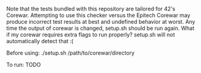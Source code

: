 Note that the tests bundled with this repository are tailored for 42's Corewar. Attempting to use this checker versus the Epitech Corewar may produce incorrect test results at best and undefined behavior at worst.
Any time the output of corewar is changed, setup.sh should be run again.
What if my corewar requires extra flags to run properly?
	setup.sh will not automatically detect that :(

Before using:
	./setup.sh /path/to/corewar/directory

To run:
	TODO
